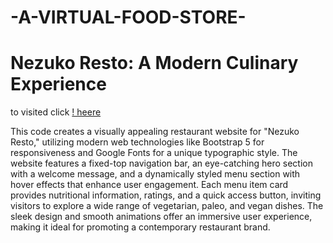 # -A-VIRTUAL-FOOD-STORE-
# Nezuko Resto: A Modern Culinary Experience
to visited click [! heere]( https://mar-am.github.io/-A-VIRTUAL-FOOD-STORE-/)

  This code creates a visually appealing restaurant website for "Nezuko Resto," utilizing modern web technologies like Bootstrap 5 for responsiveness and Google Fonts for a unique typographic style. The website features a fixed-top navigation bar, an eye-catching hero section with a welcome message, and a dynamically styled menu section with hover effects that enhance user engagement. Each menu item card provides nutritional information, ratings, and a quick access button, inviting visitors to explore a wide range of vegetarian, paleo, and vegan dishes. The sleek design and smooth animations offer an immersive user experience, making it ideal for promoting a contemporary restaurant brand.
